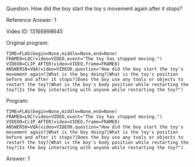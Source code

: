 Question: How did the boy start the toy s movement again after it stops?

Reference Answer: 1

Video ID: 13166998645

Original program:

```
TIME=FLAG(begin=None,middle=None,end=None)
FRAME0=LOC(video=VIDEO,event="The toy has stopped moving.")
VIDEO0=CLIP_AFTER(video=VIDEO,frame=FRAME0)
ANSWERS0=VQA(video=VIDEO0,question="How did the boy start the toy's movement again?|What is the boy doing?|What is the toy's position before and after it stops?|Does the boy use any tools or objects to restart the toy?|What is the boy's body position while restarting the toy?|Is the boy interacting with anyone while restarting the toy?")
```

Program:

```
TIME=FLAG(begin=None,middle=None,end=None)
FRAME0=LOC(video=VIDEO,event="The toy has stopped moving.")
VIDEO0=CLIP_AFTER(video=VIDEO,frame=FRAME0)
ANSWERS0=VQA(video=VIDEO0,question="How did the boy start the toy's movement again?|What is the boy doing?|What is the toy's position before and after it stops?|Does the boy use any tools or objects to restart the toy?|What is the boy's body position while restarting the toy?|Is the boy interacting with anyone while restarting the toy?")
```

Answer: 1


